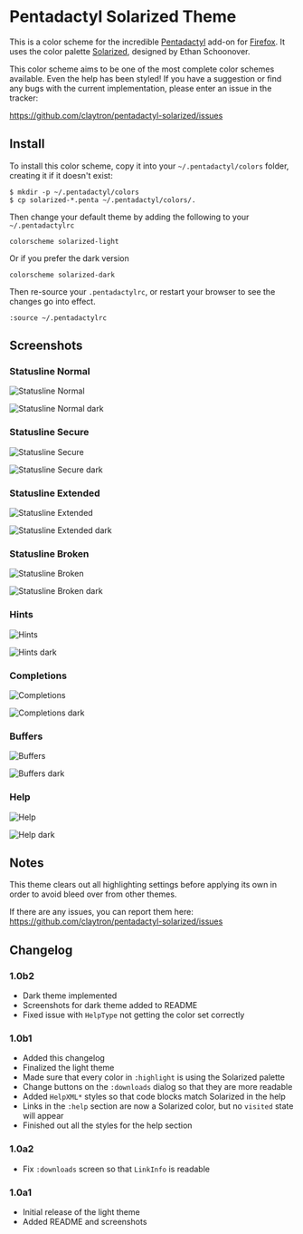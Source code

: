 # Pentadactyl Solarized Theme

This is a color scheme for the incredible [Pentadactyl][penta] add-on
for [Firefox][ff]. It uses the color palette [Solarized][solar],
designed by Ethan Schoonover.

This color scheme aims to be one of the most complete color schemes
available. Even the help has been styled! If you have a suggestion or
find any bugs with the current implementation, please enter an issue in
the tracker:

https://github.com/claytron/pentadactyl-solarized/issues

## Install

To install this color scheme, copy it into your `~/.pentadactyl/colors`
folder, creating it if it doesn't exist:

    $ mkdir -p ~/.pentadactyl/colors
    $ cp solarized-*.penta ~/.pentadactyl/colors/.

Then change your default theme by adding the following to your
`~/.pentadactylrc`

    colorscheme solarized-light

Or if you prefer the dark version

    colorscheme solarized-dark

Then re-source your `.pentadactylrc`, or restart your browser to see the
changes go into effect.

    :source ~/.pentadactylrc

## Screenshots

### Statusline Normal

![Statusline Normal](http://i.imgur.com/4ZSVe.png)

![Statusline Normal dark](http://i.imgur.com/SSINV.png)

### Statusline Secure

![Statusline Secure](http://i.imgur.com/popfu.png)

![Statusline Secure dark](http://i.imgur.com/c0FAk.png)

### Statusline Extended

![Statusline Extended](http://i.imgur.com/jlk4K.png)

![Statusline Extended dark](http://i.imgur.com/aF8CM.png)

### Statusline Broken

![Statusline Broken](http://i.imgur.com/2pDAE.png)

![Statusline Broken dark](http://i.imgur.com/OgSol.png)

### Hints

![Hints](http://i.imgur.com/XSRyG.png)

![Hints dark](http://i.imgur.com/DoHQQ.png)

### Completions

![Completions](http://i.imgur.com/bnp85.png)

![Completions dark](http://i.imgur.com/lQ7U4.png)

### Buffers

![Buffers](http://i.imgur.com/9yKSl.png)

![Buffers dark](http://i.imgur.com/YkM3V.png)

### Help

![Help](http://i.imgur.com/G3g5n.png)

![Help dark](http://i.imgur.com/R9KEt.png)

## Notes

This theme clears out all highlighting settings before applying its own
in order to avoid bleed over from other themes.

If there are any issues, you can report them here:
https://github.com/claytron/pentadactyl-solarized/issues

## Changelog

### 1.0b2

- Dark theme implemented
- Screenshots for dark theme added to README
- Fixed issue with `HelpType` not getting the color set correctly

### 1.0b1

- Added this changelog
- Finalized the light theme
- Made sure that every color in `:highlight` is using the Solarized
  palette
- Change buttons on the `:downloads` dialog so that they are more
  readable
- Added `HelpXML*` styles so that code blocks match Solarized in the
  help
- Links in the `:help` section are now a Solarized color, but no
  `visited` state will appear
- Finished out all the styles for the help section

### 1.0a2

- Fix `:downloads` screen so that `LinkInfo` is readable

### 1.0a1

- Initial release of the light theme
- Added README and screenshots


[ff]: https://www.mozilla.org/en-US/firefox/fx/
[penta]: http://5digits.org/pentadactyl/
[solar]: http://ethanschoonover.com/solarized
